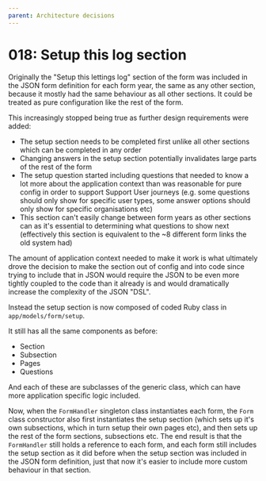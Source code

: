```yaml
---
parent: Architecture decisions
---
```


# 018: Setup this log section

Originally the "Setup this lettings log" section of the form was included in the JSON form definition for each form year, the same as any other section, because it mostly had the same behaviour as all other sections. It could be treated as pure configuration like the rest of the form.

This increasingly stopped being true as further design requirements were added:

- The setup section needs to be completed first unlike all other sections which can be completed in any order
- Changing answers in the setup section potentially invalidates large parts of the rest of the form
- The setup question started including questions that needed to know a lot more about the application context than was reasonable for pure config in order to support Support User journeys (e.g. some questions should only show for specific user types, some answer options should only show for specific organisations etc)
- This section can't easily change between form years as other sections can as it's essential to determining what questions to show next (effectively this section is equivalent to the ~8 different form links the old system had)

The amount of application context needed to make it work is what ultimately drove the decision to make the section out of config and into code since trying to include that in JSON would require the JSON to be even more tightly coupled to the code than it already is and would dramatically increase the complexity of the JSON "DSL".

Instead the setup section is now composed of coded Ruby class in `app/models/form/setup`.

It still has all the same components as before:

- Section
- Subsection
- Pages
- Questions

And each of these are subclasses of the generic class, which can have more application specific logic included.

Now, when the `FormHandler` singleton class instantiates each form, the `Form` class constructor also first instantiates the setup section (which sets up it's own subsections, which in turn setup their own pages etc), and then sets up the rest of the form sections, subsections etc. The end result is that the `FormHandler` still holds a reference to each form, and each form still includes the setup section as it did before when the setup section was included in the JSON form definition, just that now it's easier to include more custom behaviour in that section.
